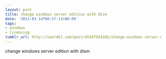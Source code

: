```yaml
---
layout: post
title: change windows server edition with dism
date: '2013-03-14T08:57:13+00:00'
tags:
- windows
- licensing
tumblr_url: http://userdel.com/post/45347954102/change-windows-server-edition-with-dism
---
```

change windows server edition with dism
